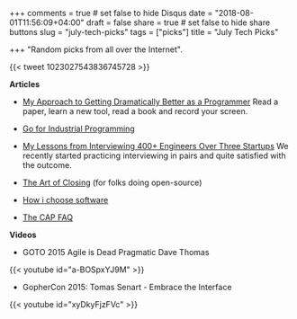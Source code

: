 +++
comments = true	# set false to hide Disqus
date = "2018-08-01T11:56:09+04:00"
draft = false
share = true	# set false to hide share buttons
slug = "july-tech-picks"
tags = ["picks"]
title = "July Tech Picks"

+++
"Random picks from all over the Internet".

<!--more-->

{{< tweet 1023027543836745728 >}}

**Articles**

* [My Approach to Getting Dramatically Better as a Programmer](http://malisper.me/my-approach-to-getting-dramatically-better-as-a-programmer/)
  Read a paper, learn a new tool, read a book and record your screen.

* [Go for Industrial Programming](https://peter.bourgon.org/go-for-industrial-programming/)

* [My Lessons from Interviewing 400+ Engineers Over Three Startups](http://firstround.com/review/my-lessons-from-interviewing-400-engineers-over-three-startups/)
  We recently started practicing interviewing in pairs and quite satisfied with the outcome.

* [The Art of Closing](https://blog.jessfraz.com/post/the-art-of-closing/)
  (for folks doing open-source)

* [How i choose software](https://blog.w1r3.net/2018/05/22/how-i-choose-software.html)

* [The CAP FAQ](http://www.the-paper-trail.org/page/cap-faq/)

**Videos**

* GOTO 2015 Agile is Dead Pragmatic Dave Thomas

{{< youtube id="a-BOSpxYJ9M" >}}

* GopherCon 2015: Tomas Senart - Embrace the Interface

{{< youtube id="xyDkyFjzFVc" >}}
